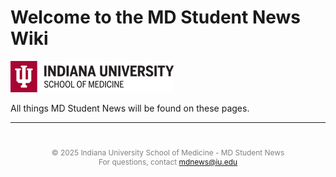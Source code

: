 # **Welcome to the MD Student News Wiki**

![iusmlogo](iusmlogo.png)

All things MD Student News will be found on these pages.

---
<footer style="font-size: 0.85em; color: gray; text-align: center; margin-top: 40px;">
  © 2025 Indiana University School of Medicine - MD Student News<br>
  For questions, contact <a href="mailto:mdnews@iu.edu">mdnews@iu.edu</a>
</footer>